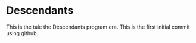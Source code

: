# Descendants
This is the tale the Descendants program era.
This is the first initial commit using github.
